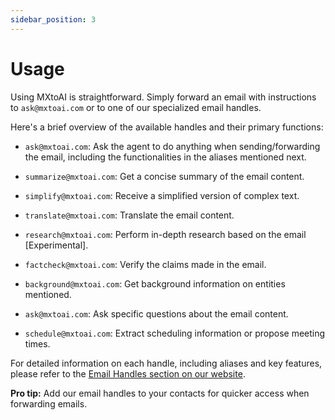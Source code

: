 ```yaml
---
sidebar_position: 3
---
```


# Usage

Using MXtoAI is straightforward. Simply forward an email with instructions to `ask@mxtoai.com` or to one of our specialized email handles.

Here's a brief overview of the available handles and their primary functions:

*   `ask@mxtoai.com`: Ask the agent to do anything when sending/forwarding the email, including the functionalities in the aliases mentioned next.

*   `summarize@mxtoai.com`: Get a concise summary of the email content.
*   `simplify@mxtoai.com`: Receive a simplified version of complex text.
*   `translate@mxtoai.com`: Translate the email content.
*   `research@mxtoai.com`: Perform in-depth research based on the email [Experimental].
*   `factcheck@mxtoai.com`: Verify the claims made in the email.
*   `background@mxtoai.com`: Get background information on entities mentioned.
*   `ask@mxtoai.com`: Ask specific questions about the email content.
*   `schedule@mxtoai.com`: Extract scheduling information or propose meeting times.

For detailed information on each handle, including aliases and key features, please refer to the [Email Handles section on our website](https://www.mxtoai.com/#usecases).

**Pro tip:** Add our email handles to your contacts for quicker access when forwarding emails. 